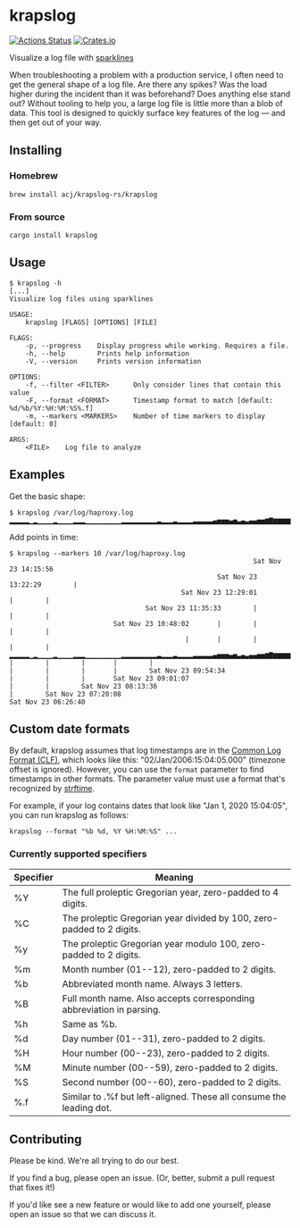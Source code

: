 # krapslog

[![Actions Status](https://github.com/acj/krapslog-rs/workflows/CI/badge.svg)](https://github.com/acj/krapslog-rs/actions)
[![Crates.io](https://img.shields.io/crates/v/krapslog.svg)](https://crates.io/crates/krapslog)

Visualize a log file with [sparklines](https://en.wikipedia.org/wiki/Sparkline)

When troubleshooting a problem with a production service, I often need to get the general shape of a log file. Are there any spikes? Was the load higher during the incident than it was beforehand? Does anything else stand out? Without tooling to help you, a large log file is little more than a blob of data. This tool is designed to quickly surface key features of the log — and then get out of your way.

## Installing

### Homebrew

```
brew install acj/krapslog-rs/krapslog
```

### From source

```
cargo install krapslog
```

## Usage

```
$ krapslog -h
[...]
Visualize log files using sparklines

USAGE:
    krapslog [FLAGS] [OPTIONS] [FILE]

FLAGS:
    -p, --progress    Display progress while working. Requires a file.
    -h, --help        Prints help information
    -V, --version     Prints version information

OPTIONS:
    -f, --filter <FILTER>      Only consider lines that contain this value
    -F, --format <FORMAT>      Timestamp format to match [default: %d/%b/%Y:%H:%M:%S%.f]
    -m, --markers <MARKERS>    Number of time markers to display [default: 0]

ARGS:
    <FILE>    Log file to analyze
```

## Examples

Get the basic shape:

```
$ krapslog /var/log/haproxy.log 
▂▂▂▂▂▁▂▁▁▁▁▂▁▁▁▁▂▂▂▁▁▁▁▁▁▁▁▁▂▂▂▂▂▂▂▂▂▃▂▂▂▃▂▂▂▂▃▃▃▃▃▄▅▅▅▄▅▃▄▃▄▄▅▅▆▇▆▆▆▆▆▆▆▆▇▇▇▇██
```

Add points in time:

```
$ krapslog --markers 10 /var/log/haproxy.log
                                                             Sat Nov 23 14:15:56
                                                    Sat Nov 23 13:22:29        |
                                           Sat Nov 23 12:29:01        |        |
                                  Sat Nov 23 11:35:33        |        |        |
                          Sat Nov 23 10:48:02       |        |        |        |
                                            |       |        |        |        |
▂▂▂▂▂▁▂▁▁▁▁▂▁▁▁▁▂▂▂▁▁▁▁▁▁▁▁▁▂▂▂▂▂▂▂▂▂▃▂▂▂▃▂▂▂▂▃▃▃▃▃▄▅▅▅▄▅▃▄▃▄▄▅▅▆▇▆▆▆▆▆▆▆▆▇▇▇▇██
|        |        |       |        |
|        |        |       |        Sat Nov 23 09:54:34
|        |        |       Sat Nov 23 09:01:07
|        |        Sat Nov 23 08:13:36
|        Sat Nov 23 07:20:08
Sat Nov 23 06:26:40
```

## Custom date formats

By default, krapslog assumes that log timestamps are in the [Common Log Format (CLF)](https://httpd.apache.org/docs/1.3/logs.html#common), which looks like this: "02/Jan/2006:15:04:05.000" (timezone offset is ignored). However, you can use the `format` parameter to find timestamps in other formats. The parameter value must use a format that's recognized by [strftime](https://docs.rs/chrono/0.4.13/chrono/format/strftime/index.html).

For example, if your log contains dates that look like  "Jan 1, 2020 15:04:05", you can run krapslog as follows:

```
krapslog --format "%b %d, %Y %H:%M:%S" ...
```

### Currently supported specifiers

| Specifier | Meaning |
| --------- | ------- |
| %Y        | The full proleptic Gregorian year, zero-padded to 4 digits. |
| %C        | The proleptic Gregorian year divided by 100, zero-padded to 2 digits. |
| %y        | The proleptic Gregorian year modulo 100, zero-padded to 2 digits. |
| %m        | Month number (01--12), zero-padded to 2 digits. |
| %b        | Abbreviated month name. Always 3 letters. |
| %B        | Full month name. Also accepts corresponding abbreviation in parsing. |
| %h        | Same as %b. |
| %d        | Day number (01--31), zero-padded to 2 digits. |
| %H        | Hour number (00--23), zero-padded to 2 digits. |
| %M        | Minute number (00--59), zero-padded to 2 digits. |
| %S        | Second number (00--60), zero-padded to 2 digits. |
| %.f       | Similar to .%f but left-aligned. These all consume the leading dot. |

## Contributing

Please be kind. We're all trying to do our best.

If you find a bug, please open an issue. (Or, better, submit a pull request that fixes it!)

If you'd like see a new feature or would like to add one yourself, please open an issue so that we can discuss it.
